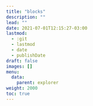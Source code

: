 ```yaml
---
title: "blocks"
description: ""
lead: ""
date: 2021-07-01T12:15:27-03:00
lastmod:
  - :git
  - lastmod
  - date
  - publishDate
draft: false
images: []
menu: 
  data:
    parent: explorer
weight: 2000
toc: true
---
```


